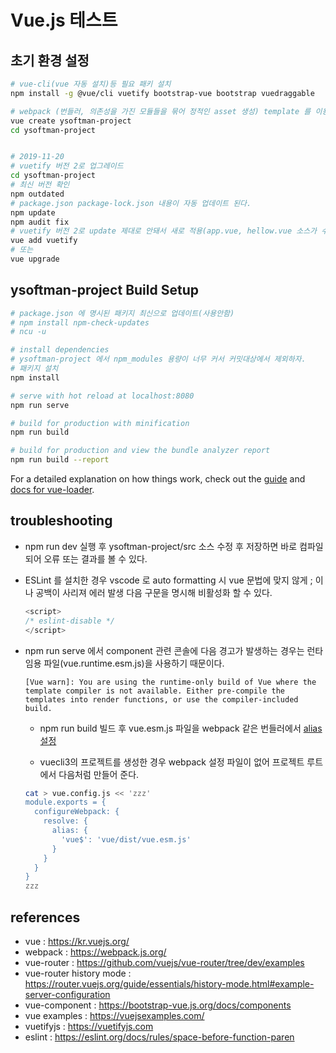 # Vue.js 테스트

## 초기 환경 설정

```bash
# vue-cli(vue 자동 설치)등 필요 패키 설치
npm install -g @vue/cli vuetify bootstrap-vue bootstrap vuedraggable

# webpack (번들러, 의존성을 가진 모듈들을 묶어 정적인 asset 생성) template 를 이용해 프로젝트 생성
vue create ysoftman-project
cd ysoftman-project


# 2019-11-20
# vuetify 버전 2로 업그레이드
cd ysoftman-project
# 최신 버전 확인
npm outdated
# package.json package-lock.json 내용이 자동 업데이트 된다.
npm update
npm audit fix
# vuetify 버전 2로 update 제대로 안돼서 새로 적용(app.vue, hellow.vue 소스가 수정되니 주의)
vue add vuetify
# 또는
vue upgrade
```

## ysoftman-project Build Setup

``` bash
# package.json 에 명시된 패키지 최신으로 업데이트(사용안함)
# npm install npm-check-updates
# ncu -u

# install dependencies
# ysoftman-project 에서 npm_modules 용량이 너무 커서 커밋대상에서 제외하자.
# 패키지 설치
npm install

# serve with hot reload at localhost:8080
npm run serve

# build for production with minification
npm run build

# build for production and view the bundle analyzer report
npm run build --report
```

For a detailed explanation on how things work, check out the [guide](http://vuejs-templates.github.io/webpack/) and [docs for vue-loader](http://vuejs.github.io/vue-loader).

## troubleshooting

- npm run dev 실행 후 ysoftman-project/src 소스 수정 후 저장하면 바로 컴파일되어 오류 또는 결과를 볼 수 있다.

- ESLint 를 설치한 경우 vscode 로 auto formatting 시 vue 문법에 맞지 않게 ; 이나 공백이 사리져 에러 발생 다음 구문을 명시해 비활성화 할 수 있다.

  ```javascript
  <script>
  /* eslint-disable */
  </script>
  ```

- npm run serve 에서 component 관련 콘솔에 다음 경고가 발생하는 경우는 런타임용 파일(vue.runtime.esm.js)을 사용하기 때문이다.

  ```text
  [Vue warn]: You are using the runtime-only build of Vue where the template compiler is not available. Either pre-compile the templates into render functions, or use the compiler-included build.
  ```

  - npm run build 빌드 후 vue.esm.js 파일을 webpack 같은 번들러에서 [alias 설정](https://kr.vuejs.org/v2/guide/installation.html#Runtime-Compiler-vs-Runtime-only)

  - vuecli3의 프로젝트를 생성한 경우 webpack 설정 파일이 없어 프로젝트 루트 에서 다음처럼 만들어 준다.

  ```bash
  cat > vue.config.js << 'zzz'
  module.exports = {
    configureWebpack: {
      resolve: {
        alias: {
          'vue$': 'vue/dist/vue.esm.js'
        }
      }
    }
  }
  zzz
  ```

## references

- vue : https://kr.vuejs.org/
- webpack : https://webpack.js.org/
- vue-router : https://github.com/vuejs/vue-router/tree/dev/examples
- vue-router history mode : https://router.vuejs.org/guide/essentials/history-mode.html#example-server-configuration
- vue-component : https://bootstrap-vue.js.org/docs/components
- vue examples : https://vuejsexamples.com/
- vuetifyjs : https://vuetifyjs.com
- eslint : https://eslint.org/docs/rules/space-before-function-paren
